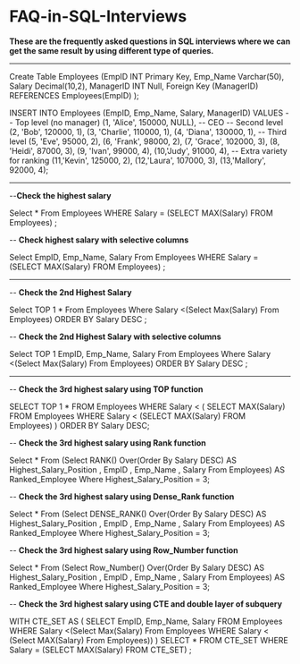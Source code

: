 # FAQ-in-SQL-Interviews
**These are the frequently asked questions in SQL interviews where we can get the same result by using different type of queries.**

---

Create Table Employees
(EmpID INT Primary Key, 
Emp_Name Varchar(50), 
Salary Decimal(10,2), 
ManagerID INT Null, 
Foreign Key (ManagerID) REFERENCES Employees(EmpID)
);

INSERT INTO Employees (EmpID, Emp_Name, Salary, ManagerID) VALUES
-- Top level (no manager)
(1, 'Alice',   150000, NULL),       -- CEO
-- Second level
(2, 'Bob',     120000, 1),
(3, 'Charlie', 110000, 1),
(4, 'Diana',   130000, 1),
-- Third level
(5, 'Eve',      95000,  2),
(6, 'Frank',    98000,  2),
(7, 'Grace',   102000,  3),
(8, 'Heidi',    87000,  3),
(9, 'Ivan',     99000,  4),
(10,'Judy',     91000,  4),
-- Extra variety for ranking
(11,'Kevin',   125000, 2),
(12,'Laura',   107000, 3),
(13,'Mallory',  92000, 4);


---

--**Check the highest salary** 

Select *
From Employees
WHERE Salary = (SELECT MAX(Salary) FROM Employees)
;


-- **Check highest salary with selective columns**

Select EmpID, Emp_Name, Salary
From Employees
WHERE Salary = (SELECT MAX(Salary) FROM Employees)
;

---

-- **Check the 2nd Highest Salary**

Select TOP 1 *
From Employees
Where Salary <(Select Max(Salary) From Employees)
ORDER BY Salary DESC
;


-- **Check the 2nd Highest Salary with selective columns**

Select TOP 1 EmpID, Emp_Name, Salary
From Employees
Where Salary <(Select Max(Salary) From Employees)
ORDER BY Salary DESC
;

---

-- **Check the 3rd highest salary using TOP function**

SELECT TOP 1 *
FROM Employees
WHERE Salary < (
    SELECT MAX(Salary)
    FROM Employees
    WHERE Salary < (SELECT MAX(Salary) FROM Employees)
)
ORDER BY Salary DESC;



-- **Check the 3rd highest salary using Rank function**

Select *
From (Select RANK() Over(Order By Salary DESC) AS Highest_Salary_Position , 
			EmpID , Emp_Name , Salary From Employees) AS Ranked_Employee
Where Highest_Salary_Position  = 3;




-- **Check the 3rd highest salary using Dense_Rank function**

Select *
From (Select DENSE_RANK() Over(Order By Salary DESC) AS Highest_Salary_Position , 
			EmpID , Emp_Name , Salary From Employees) AS Ranked_Employee
Where Highest_Salary_Position  = 3;



-- **Check the 3rd highest salary using Row_Number function**

Select *
From (Select Row_Number() Over(Order By Salary DESC) AS Highest_Salary_Position , 
			EmpID , Emp_Name , Salary From Employees) AS Ranked_Employee
Where Highest_Salary_Position  = 3;



-- **Check the 3rd highest salary using CTE and double layer of subquery**

WITH CTE_SET AS (
				SELECT EmpID, Emp_Name, Salary
				FROM Employees
				WHERE Salary <(Select Max(Salary)
								From Employees
								WHERE Salary < (Select MAX(Salary) From Employees))
				)
SELECT *
FROM CTE_SET 
WHERE Salary = (SELECT MAX(Salary) FROM CTE_SET)
;
